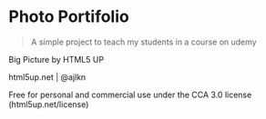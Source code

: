 # Photo Portifolio

> A simple project to teach my students in a course on udemy

Big Picture by HTML5 UP

html5up.net | @ajlkn

Free for personal and commercial use under the CCA 3.0 license (html5up.net/license)
